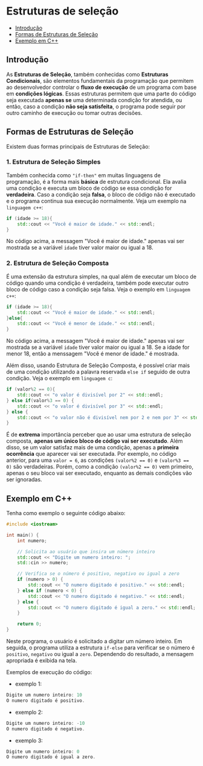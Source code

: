 # Estruturas de seleção

<!-- toc -->
- [Introdução](#introdução)
- [Formas de Estruturas de Seleção](#formas-de-estruturas-de-seleção)
- [Exemplo em C++](#exemplo-em-c)
<!-- toc -->

## Introdução

As **Estruturas de Seleção**, também conhecidas como **Estruturas Condicionais**,
são elementos fundamentais da programação que permitem ao desenvolvedor controlar
o **fluxo de execução** de um programa com base em **condições lógicas**. Essas
estruturas permitem que uma parte do código seja executada **apenas se** uma
determinada condição for atendida, ou então, caso a condição **não seja satisfeita**,
o programa pode seguir por outro caminho de execução ou tomar outras decisões.

## Formas de Estruturas de Seleção

Existem duas formas principais de Estruturas de Seleção:

### 1. **Estrutura de Seleção Simples**

Também conhecida como `"if-then"` em muitas linguagens de programação, é a forma
mais **básica** de estrutura condicional. Ela avalia uma condição e executa um
bloco de código se essa condição for **verdadeira**. Caso a condição seja **falsa**,
o bloco de código não é executado e o programa continua sua execução normalmente.
Veja um exemplo na `linguagem c++`:

```c++
if (idade >= 18){
    std::cout << "Você é maior de idade." << std::endl;
}
```

No código acima, a messagem "Você é maior de idade." apenas vai ser mostrada se
a variável `idade` tiver valor maior ou igual a 18.

### 2. **Estrutura de Seleção Composta**

É uma extensão da estrutura simples, na qual além de executar um bloco de código
quando uma condição é verdadeira, também pode executar outro bloco de código caso
a condição seja falsa. Veja o exemplo em `linguagem c++`:

```c++
if (idade >= 18){
    std::cout << "Você é maior de idade." << std::endl;
}else{
    std::cout << "Você é menor de idade." << std::endl;
}
```

No código acima, a messagem "Você é maior de idade." apenas vai ser mostrada se
a variável `idade` tiver valor maior ou igual a 18. Se a idade for menor 18, então
a menssagem "Você é menor de idade." é mostrada.

Além disso, usando Estrutura de Seleção Composta, é possível criar mais de uma
condição utilizando a palavra reservada `else if` seguido de outra condição. Veja
 o exemplo em `linguagem c`:

```c++
if (valor%2 == 0){
    std::cout << "o valor é divisível por 2" << std::endl;
} else if(valor%3 == 0) {
    std::cout << "o valor é divisível por 3" << std::endl;
} else {
    std::cout << "o valor não é divisível nem por 2 e nem por 3" << std::endl;
}
```

É de **extrema** importância perceber que ao usar uma estrutura de seleção composta,
**apenas um único bloco de código vai ser executado**. Além disso, se um valor
satisfaz mais de uma condição, apenas a **primeira ocorrência** que aparecer vai
ser executada. Por exemplo, no código anterior, para uma `valor = 6`, as condições
`(valor%2 == 0)` e `(valor%3 == 0)` são verdadeiras. Porém, como a condição
`(valor%2 == 0)` vem primeiro, apenas o seu bloco vai ser executado, enquanto
as demais condições vão ser ignoradas.

## Exemplo em C++

Tenha como exemplo o seguinte código abaixo:

```c++
#include <iostream>

int main() {
    int numero;

    // Solicita ao usuário que insira um número inteiro
    std::cout << "Digite um numero inteiro: ";
    std::cin >> numero;

    // Verifica se o número é positivo, negativo ou igual a zero
    if (numero > 0) {
        std::cout << "O numero digitado é positivo." << std::endl;
    } else if (numero < 0) {
        std::cout << "O numero digitado é negativo." << std::endl;
    } else {
        std::cout << "O numero digitado é igual a zero." << std::endl;
    }

    return 0;
}
```

Neste programa, o usuário é solicitado a digitar um número inteiro. Em seguida,
o programa utiliza a estrutura `if-else` para verificar se o número é `positivo`,
`negativo` ou igual a `zero`. Dependendo do resultado, a mensagem apropriada é exibida
na tela.  

Exemplos de execução do código:

- exemplo 1:

```c++
Digite um numero inteiro: 10
O numero digitado é positivo.
```

- exemplo 2:

```c++
Digite um numero inteiro: -10
O numero digitado é negativo.
```

- exemplo 3:

```c++
Digite um numero inteiro: 0
O numero digitado é igual a zero.
```
